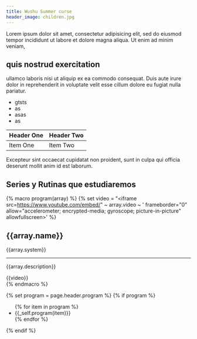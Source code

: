 ```yaml
---
title: Wushu Summer curse
header_image: children.jpg
---
```

Lorem ipsum dolor sit amet, consectetur adipisicing elit, sed do eiusmod tempor incididunt ut labore et dolore magna aliqua. Ut enim ad minim veniam,
## quis nostrud exercitation
ullamco laboris nisi ut aliquip ex ea commodo consequat. Duis aute irure dolor in reprehenderit in voluptate velit esse cillum dolore eu fugiat nulla pariatur.

* gtsts
* as
* asas
* as

| Header One     | Header Two     |
| :------------- | :------------- |
| Item One       | Item Two       |

Excepteur sint occaecat cupidatat non proident, sunt in culpa qui officia deserunt mollit anim id est laborum.


## Series y Rutinas que estudiaremos
{% macro program(array) %}
  {% set video = "<iframe src=https://www.youtube.com/embed/" ~ array.video ~ ' frameborder="0" allow="accelerometer; encrypted-media; gyroscope; picture-in-picture" allowfullscreen></iframe>' %}
  <div class="program-item">
    <div class="description">
      <h2>{{array.name}}</h2>
      <p>{{array.system}}</p>
      <hr>
      <p>{{array.description}}</p>
    </div>
    <div class="video">
    {{video}}
    </div>
  <div>
{% endmacro %}

{% set program = page.header.program %}
{% if program %}
<div class="program">
  <ul class="styledList">
    {% for item in program %}
      <li>{{_self.program(item)}}
    </li>
    {% endfor %}
  </ul>
</div>
{% endif %}
